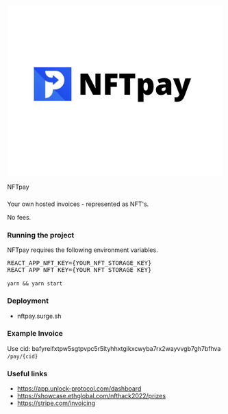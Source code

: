 <p align='center'>
    <img src="./img/logo_3_2.png"/>
</p>

NFTpay

###

Your own hosted invoices - represented as NFT's.

No fees.

### Running the project

NFTpay requires the following environment variables.

<pre>
REACT_APP_NFT_KEY={YOUR_NFT_STORAGE_KEY}
REACT_APP_NFT_KEY={YOUR_NFT_STORAGE_KEY}
</pre>

`yarn && yarn start`

###

### Deployment

<!-- https://surge.sh/ -->

- nftpay.surge.sh

### Example Invoice

Use cid: bafyreifxtpw5sgtpvpc5r5ltyhhxtgikxcwyba7rx2wayvvgb7gh7bfhva
`/pay/{cid}`

<!--

### Sponsors:
Circle - payments USDC
IPFS/Filecoin - hosting
Unlock - payment wall
Covalent - hostin
Opensea? (might not qualify)
Moralis? - payments

Demo flow:
* Stripe page - invoicing requires account and accepting cash payment
NFTpay
* Receipts without any centralized party
* No need for hosting


-->

### Useful links

- https://app.unlock-protocol.com/dashboard
- https://showcase.ethglobal.com/nfthack2022/prizes
- https://stripe.com/invoicing
